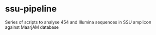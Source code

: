 # ssu-pipeline
Series of scripts to analyse 454 and Illumina sequences in SSU amplicon against MaarjAM database
